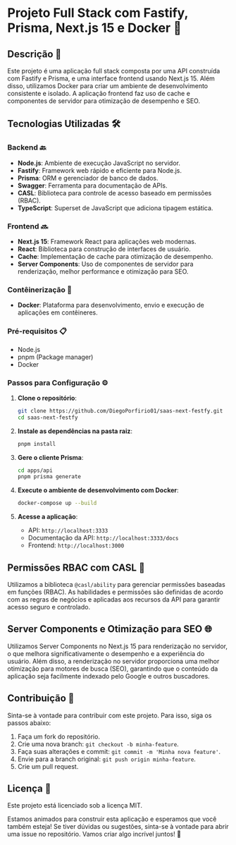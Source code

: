 # Projeto Full Stack com Fastify, Prisma, Next.js 15 e Docker 🚀

## Descrição 📝

Este projeto é uma aplicação full stack composta por uma API construída com Fastify e Prisma, e uma interface frontend usando Next.js 15. Além disso, utilizamos Docker para criar um ambiente de desenvolvimento consistente e isolado. A aplicação frontend faz uso de cache e componentes de servidor para otimização de desempenho e SEO.

## Tecnologias Utilizadas 🛠️

### Backend 🔙

- **Node.js**: Ambiente de execução JavaScript no servidor.
- **Fastify**: Framework web rápido e eficiente para Node.js.
- **Prisma**: ORM e gerenciador de banco de dados.
- **Swagger**: Ferramenta para documentação de APIs.
- **CASL**: Biblioteca para controle de acesso baseado em permissões (RBAC).
- **TypeScript**: Superset de JavaScript que adiciona tipagem estática.

### Frontend 🔜

- **Next.js 15**: Framework React para aplicações web modernas.
- **React**: Biblioteca para construção de interfaces de usuário.
- **Cache**: Implementação de cache para otimização de desempenho.
- **Server Components**: Uso de componentes de servidor para renderização, melhor performance e otimização para SEO.

### Contêinerização 🐳

- **Docker**: Plataforma para desenvolvimento, envio e execução de aplicações em contêineres.

### Pré-requisitos 📋

- Node.js
- pnpm (Package manager)
- Docker

### Passos para Configuração ⚙️

1. **Clone o repositório**:
    ```bash
    git clone https://github.com/DiegoPorfirio01/saas-next-festfy.git
    cd saas-next-festfy
    ```

2. **Instale as dependências na pasta raiz**:
    ```bash
    pnpm install
    ```

3. **Gere o cliente Prisma**:
    ```bash
    cd apps/api
    pnpm prisma generate
    ```

4. **Execute o ambiente de desenvolvimento com Docker**:
    ```bash
    docker-compose up --build
    ```

5. **Acesse a aplicação**:
    - API: `http://localhost:3333`
    - Documentação da API: `http://localhost:3333/docs`
    - Frontend: `http://localhost:3000`
      

## Permissões RBAC com CASL 🔐

Utilizamos a biblioteca `@casl/ability` para gerenciar permissões baseadas em funções (RBAC). As habilidades e permissões são definidas de acordo com as regras de negócios e aplicadas aos recursos da API para garantir acesso seguro e controlado.

## Server Components e Otimização para SEO 🌐

Utilizamos Server Components no Next.js 15 para renderização no servidor, o que melhora significativamente o desempenho e a experiência do usuário. Além disso, a renderização no servidor proporciona uma melhor otimização para motores de busca (SEO), garantindo que o conteúdo da aplicação seja facilmente indexado pelo Google e outros buscadores.

## Contribuição 🤝

Sinta-se à vontade para contribuir com este projeto. Para isso, siga os passos abaixo:

1. Faça um fork do repositório.
2. Crie uma nova branch: `git checkout -b minha-feature`.
3. Faça suas alterações e commit: `git commit -m 'Minha nova feature'`.
4. Envie para a branch original: `git push origin minha-feature`.
5. Crie um pull request.

## Licença 📄

Este projeto está licenciado sob a licença MIT.

Estamos animados para construir esta aplicação e esperamos que você também esteja! Se tiver dúvidas ou sugestões, sinta-se à vontade para abrir uma issue no repositório. Vamos criar algo incrível juntos! 🌟
